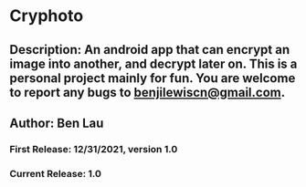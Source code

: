 # Cryphoto

## Description: An android app that can encrypt an image into another, and decrypt later on. This is a personal project mainly for fun. You are welcome to report any bugs to benjilewiscn@gmail.com. 

## Author: Ben Lau
### First Release: 12/31/2021, version 1.0
### Current Release: 1.0
